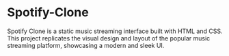 # Spotify-Clone
Spotify Clone is a static music streaming interface built with HTML and CSS. This project replicates the visual design and layout of the popular music streaming platform, showcasing a modern and sleek UI.
